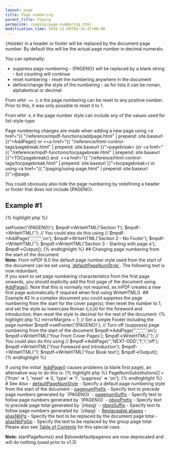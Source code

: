 ```yaml
---
layout: page
title: Page numbering
parent_title: Paging
permalink: /paging/page-numbering.html
modification_time: 2016-11-08T09:16:47+00:00
---
```


`{PAGENO}` in a header or footer will be replaced by the document page number. By default this will be the 
actual page number in decimal numerals.

You can optionally:

* suppress page numbering - {PAGENO} will be replaced by a blank string - but counting will continue
* reset numbering - reset the numbering anywhere in the document
* define/change the style of the numbering - as for lists it can be roman, alphabetical or decimal

From `mPDF >= 3.0` the page numbering can be reset to any positive number. Prior to this, it was only possible to 
reset it to 1.

From `mPDF 6.0` the page number style can include any of the values used for list-style-type

Page numbering changes are made when adding a new page using 
<a href="{{ "/reference/mpdf-functions/addpage.html" | prepend: site.baseurl }}">AddPage()</a> or
&lt;<a href="{{ "/reference/html-control-tags/pagebreak.html" | prepend: site.baseurl }}">pagebreak</a>&gt; 
(or <a href="{{ "/reference/mpdf-functions/tocpagebreak.html" | prepend: site.baseurl }}">TOCpagebreak()</a> 
and  &lt;<a href="{{ "/reference/html-control-tags/tocpagebreak.html" | prepend: site.baseurl }}">tocpagebreak</a>&gt;) 
or using <a href="{{ "/paging/using-page.html" | prepend: site.baseurl }}">@page</a>.

You could obviously also hide the page numbering by redefining a header or footer that does not include {PAGENO}.

## Example #1

{% highlight php %}
<?php

$mpdf = new \Mpdf\Mpdf();

// Set a simple Footer including the page number

$mpdf->setFooter('{PAGENO}');

$mpdf->WriteHTML('Section 1');

$mpdf->WriteHTML('');

// You could also do this using
// $mpdf->AddPage('','','','','on');

$mpdf->WriteHTML('Section 2 - No Footer');

$mpdf->WriteHTML('<pagebreak resetpagenum="1" pagenumstyle="a" suppress="off" />');

$mpdf->WriteHTML('Section 3 - Starting with page a');

$mpdf->Output();

{% endhighlight %}

## Changing page numbering from the start of the document

<div class="alert alert-info" role="alert">
    <strong>Note:</strong> From mPDF 6.0 the default page number style used from the start of the document can be set
    using <a href="{{ "/reference/mpdf-variables/defaultpagenumstyle.html" | prepend: site.baseurl }}">`defaultPageNumStyle`</a>. 
    The following text is now redundant.
</div>

If you want to set page numbering characteristics from the first page onwards, you should explicitly add the first page 
of the document using <a href="{{ "/reference/mpdf-functions/addpage.html" | prepend: site.baseurl }}">AddPage()</a>. 
Note that this is normally not required, as mPDF creates a new first page automatically if required when first using 
WriteHTML().

## Example #2 

In a complex document you could suppress the page numbering from the start for the cover page(s); then reset the 
number to 1, and set the style as lowercase Roman (i,ii,iii) for the foreword and introduction; then reset the 
style to decimal for the rest of the document:

{% highlight php %}
<?php

$mpdf = new \Mpdf\Mpdf();

// Double-side document - mirror margins

$mpdf->mirrorMargins = 1;

// Set a simple Footer including the page number

$mpdf->setFooter('{PAGENO}');

// Turn off (suppress) page numbering from the start of the document

$mpdf->AddPage('','','','','on');

$mpdf->WriteHTML('Your Front Cover Pages');

$mpdf->WriteHTML('');

// You could also do this using
// $mpdf->AddPage('','NEXT-ODD','1','i','off');

$mpdf->WriteHTML('Your Foreword and Introduction');

$mpdf->WriteHTML('<pagebreak type="NEXT-ODD" pagenumstyle="1" />');

$mpdf->WriteHTML('Your Book text');

$mpdf->Output();

{% endhighlight %}

<p>If using the initial  <a href="{{ "/reference/mpdf-functions/addpage.html" | prepend: site.baseurl }}">AddPage()</a> 
causes problems (a blank first page), an alternative way to do this is:

{% highlight php %}
<?php

$mpdf->PageNumSubstitutions[] = ['from' => 1, 'reset' => 0, 'type' => 'I', 'suppress' => 'on'];
{% endhighlight %}

# See Also

- <a href="{{ "/reference/mpdf-variables/defaultpagenumstyle.html" | prepend: site.baseurl }}">defaultPageNumStyle</a> - Specify a default page numbering style from the start of the document
- <a href="{{ "/reference/mpdf-variables/pagenumprefix.html" | prepend: site.baseurl }}">pagenumPrefix</a> - Specify text to precede page numbers generated by `{PAGENO}`
- <a href="{{ "/reference/mpdf-variables/pagenumsuffix.html" | prepend: site.baseurl }}">pagenumSuffix</a> - Specify text to follow page numbers generated by `{PAGENO}`
- <a href="{{ "/reference/mpdf-variables/nbpgprefix.html" | prepend: site.baseurl }}">nbpgPrefix</a> - Specify text to precede page total generated by `{nbpg}`
- <a href="{{ "/reference/mpdf-variables/nbpgsuffix.html" | prepend: site.baseurl }}">nbpgSuffix</a> - Specify text to follow page numbers generated by `{nbpg}`
- <a href="{{ "/what-else-can-i-do/replaceable-aliases.html" | prepend: site.baseurl }}">Replaceable aliases</a>
- <a href="{{ "/reference/mpdf-variables/aliasnbpg.html" | prepend: site.baseurl }}">aliasNbPg</a> - Specify the text to be replaced by the document page total
- <a href="{{ "/reference/mpdf-variables/aliasnbpggp.html" | prepend: site.baseurl }}">aliasNbPgGp</a> - Specify the text to be replaced by the group page total

Please also see <a href="{{ "/what-else-can-i-do/table-of-contents.html" | prepend: site.baseurl }}">Table of Contents</a> for this special case.

<div class="alert alert-info" role="alert">
    <strong>Note:</strong> startPageNums() and <span class="parameter">$showdefaultpagenos</span> are now deprecated and 
    will do nothing (used prior to v1.3)
</div>
